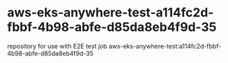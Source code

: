 # aws-eks-anywhere-test-a114fc2d-fbbf-4b98-abfe-d85da8eb4f9d-35
repository for use with E2E test job aws-eks-anywhere-test:a114fc2d-fbbf-4b98-abfe-d85da8eb4f9d-35
